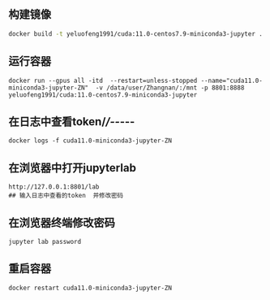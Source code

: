 ## 构建镜像
```bash
docker build -t yeluofeng1991/cuda:11.0-centos7.9-miniconda3-jupyter .
```

## 运行容器
```
docker run --gpus all -itd  --restart=unless-stopped --name="cuda11.0-miniconda3-jupyter-ZN"  -v /data/user/Zhangnan/:/mnt -p 8801:8888 yeluofeng1991/cuda:11.0-centos7.9-miniconda3-jupyter
```
## 在日志中查看token/*/--*---
```
docker logs -f cuda11.0-miniconda3-jupyter-ZN
```

## 在浏览器中打开jupyterlab 
```
http://127.0.0.1:8801/lab
## 输入日志中查看的token  并修改密码 
```

## 在浏览器终端修改密码
```
jupyter lab password
```
## 重启容器
```
docker restart cuda11.0-miniconda3-jupyter-ZN
```
